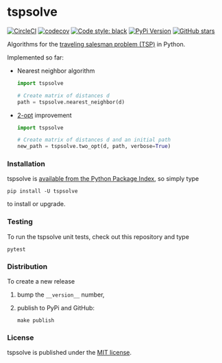 # tspsolve

[![CircleCI](https://img.shields.io/circleci/project/github/nschloe/tspsolve/master.svg)](https://circleci.com/gh/nschloe/tspsolve/tree/master)
[![codecov](https://img.shields.io/codecov/c/github/nschloe/tspsolve.svg)](https://codecov.io/gh/nschloe/tspsolve)
[![Code style: black](https://img.shields.io/badge/code%20style-black-000000.svg)](https://github.com/ambv/black)
[![PyPi Version](https://img.shields.io/pypi/v/tspsolve.svg)](https://pypi.org/project/tspsolve)
[![GitHub stars](https://img.shields.io/github/stars/nschloe/tspsolve.svg?logo=github&label=Stars)](https://github.com/nschloe/tspsolve)

Algorithms for the [traveling salesman problem
(TSP)](https://en.wikipedia.org/wiki/Travelling_salesman_problem) in Python.

Implemented so far:

  * Nearest neighbor algorithm
    ```python
    import tspsolve

    # Create matrix of distances d
    path = tspsolve.nearest_neighbor(d)
    ```

  * [2-opt](https://en.wikipedia.org/wiki/2-opt) improvement
    ```python
    import tspsolve

    # Create matrix of distances d and an initial path
    new_path = tspsolve.two_opt(d, path, verbose=True)
    ```

### Installation

tspsolve is [available from the Python Package
Index](https://pypi.org/project/tspsolve/), so simply type
```
pip install -U tspsolve
```
to install or upgrade.

### Testing

To run the tspsolve unit tests, check out this repository and type
```
pytest
```

### Distribution

To create a new release

1. bump the `__version__` number,

2. publish to PyPi and GitHub:
    ```
    make publish
    ```

### License

tspsolve is published under the [MIT license](https://en.wikipedia.org/wiki/MIT_License).
